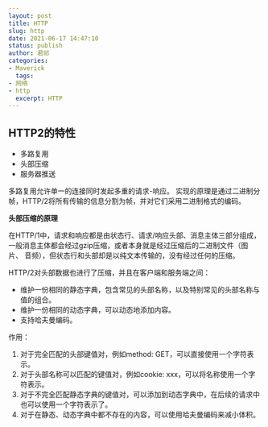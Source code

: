 ```yaml
---
layout: post
title: HTTP
slug: http
date: 2021-06-17 14:47:10
status: publish
author: 君祁
categories:
- Maverick
  tags:
- 网络
- http
  excerpt: HTTP
---
```


## HTTP2的特性
* 多路复用
* 头部压缩
* 服务器推送

多路复用允许单一的连接同时发起多重的请求-响应。
实现的原理是通过二进制分帧，HTTP/2将所有传输的信息分割为帧，并对它们采用二进制格式的编码。

**头部压缩的原理**

在HTTP/1中，请求和响应都是由状态行、请求/响应头部、消息主体三部分组成，一般消息主体都会经过gzip压缩，或者本身就是经过压缩后的二进制文件（图片、
音频），但状态行和头部却是以纯文本传输的，没有经过任何的压缩。

HTTP/2对头部数据也进行了压缩，并且在客户端和服务端之间：
* 维护一份相同的静态字典，包含常见的头部名称，以及特别常见的头部名称与值的组合。
* 维护一份相同的动态字典，可以动态地添加内容。
* 支持哈夫曼编码。

作用：

1. 对于完全匹配的头部键值对，例如method: GET，可以直接使用一个字符表示。
2. 对于头部名称可以匹配的键值对，例如cookie: xxx，可以将名称使用一个字符表示。
3. 对于不完全匹配静态字典的键值对，可以添加到动态字典中，在后续的请求中也可以使用一个字符表示了。
4. 对于在静态、动态字典中都不存在的内容，可以使用哈夫曼编码来减小体积。